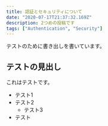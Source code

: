 ```yaml
---
title: 認証とセキュリティについて
date: "2020-07-17T21:37:32.169Z"
description: 2つめの投稿です
tags: ["Authentication", "Security"]
---
```


テストのために書き出しを書いています。

## テストの見出し

これはテストです。

- テスト1
- テスト2
  - テスト3
- テスト
